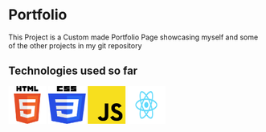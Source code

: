# Portfolio

This Project is a Custom made Portfolio Page showcasing myself and some of the other projects in my git repository

## Technologies used so far

<div>
<img src="./public/assets/html-logo.png" height="75px" width="75px">
<img src="./public/assets/css-logo.png" height="75px" width="75px">
<img src="./public/assets/javascript.png" height="75px" width="75px">
<img src="./public/assets/React-icon.svg" height="75px" width="75px">
</div>
